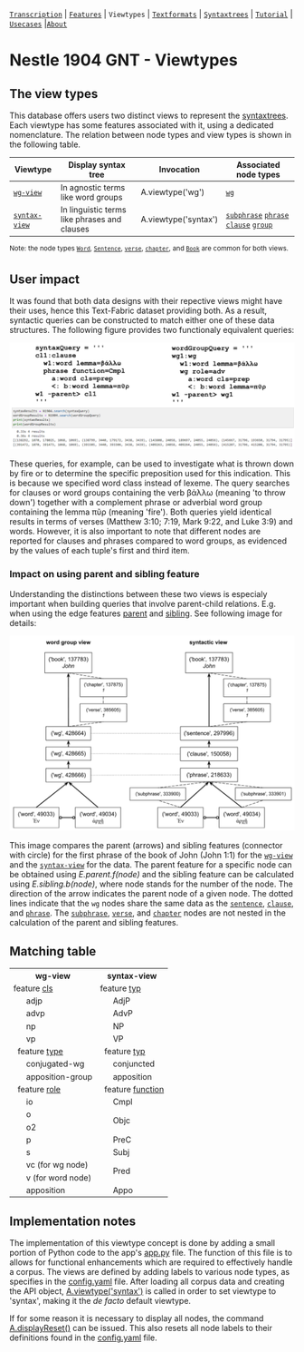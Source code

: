 <a name="start"></a>
[`Transcription`](transcription.md#start) | [`Features`](features/README.md#start) | `Viewtypes` | [`Textformats`](textformats.md#start) | [`Syntaxtrees`](syntaxtrees.md#start) | [`Tutorial`](../tutorial/README.md#start) | [`Usecases`](usecases/README.md#start) |[`About`](about.md#start)


# Nestle 1904 GNT - Viewtypes

## The view types

This database offers users two distinct views to represent the [syntaxtrees](syntaxtrees.md#start). Each viewtype has some features associated with it, using a dedicated nomenclature. The relation between node types and view types is shown in the following table.

Viewtype | Display syntax tree | Invocation | Associated node types | 
--- | --- | --- | ---
[`wg-view`](wg-view.md#start) | In agnostic terms like word groups | A.viewtype('wg') |  [`wg`](features/featuresbynodetype.md#wordgroup-nodes) 
[`syntax-view`](syntax-view.md#start) | In linguistic terms like phrases and clauses | A.viewtype('syntax') | [`subphrase`](features/featuresbynodetype.md#subphrase-nodes) [`phrase`](featuresbynodetype.md#phrase-nodes) [`clause`](features/featuresbynodetype.md#clause-nodes) [`group`](featuresbynodetype.md#group-nodes)

<sup>Note: the node types  [`Word`](features/featuresbynodetype.md#word-nodes), [`Sentence`](features/featuresbynodetype.md#sentence-nodes), [`verse`](featuresbynodetype.md#verse-nodes), [`chapter`](features/featuresbynodetype.md#chapter-nodes), and [`Book`](features/featuresbynodetype.md#book-nodes) are common for both views.</sup>

## User impact

It was found that both data designs with their repective views might have their uses, hence this Text-Fabric dataset providing both. As a result, syntactic queries can be constructed to match either one of these data structures. The following figure provides two functionaly equivalent queries:

<img src="features\images\compare_queries.png" width="600">

These queries, for example, can be used to investigate what is thrown down by fire or to determine the specific preposition used for this indication. This is because we specified word class instead of lexeme. The query searches for clauses or word groups containing the verb βάλλω (meaning 'to throw down') together with a complement phrase or adverbial word group containing the lemma πῦρ (meaning 'fire'). Both queries yield identical results in terms of verses (Matthew 3:10; 7:19, Mark 9:22, and Luke 3:9) and words. However, it is also important to note that different nodes are reported for clauses and phrases compared to word groups, as evidenced by the values of each tuple's first and third item.

### Impact on using parent and sibling feature 

Understanding the distinctions between these two views is especialy important when building queries that involve parent-child relations. E.g. when using the edge features [parent](features/parent.md#start) and [sibling](features/sibling.md#start). See following image for details:

<img src="features/images/wordgroup_syntactic_view.png" width="600">

This image compares the parent (arrows) and sibling features (connector with circle) for the first phrase of the book of John (John 1:1) for the [`wg-view`](wg-view.md#start) and the [`syntax-view`](syntactic-view.md#start) for the data. The parent feature for a specific node can be obtained using *E.parent.f(node)* and the sibling feature can be calculated using *E.sibling.b(node)*, where node stands for the number of the node. The direction of the arrow indicates the parent node of a given node. The dotted lines indicate that the `wg` nodes share the same data as the [`sentence`](features/featuresbynodetype.md#sentence-nodes), [`clause`](features/featuresbynodetype.md#clause-nodes), and [`phrase`](features/featuresbynodetype.md#phrase-nodes). The [`subphrase`](features/featuresbynodetype.md#subphrase-nodes), [`verse`](features/featuresbynodetype.md#verse-nodes), and [`chapter`](features/featuresbynodetype.md#chapter-nodes) nodes are not nested in the calculation of the parent and sibling features.



## Matching table

<table>
        <tr>
            <th>wg-view</th>
            <th>syntax-view</th>
        </tr>
        <tr>
            <td>feature <a href="features/cls.md#start">cls</a></td>
            <td>feature <a href="features/typ.md#start">typ</a></td>
        </tr>
        <tr>
            <td>&nbsp;&nbsp;&nbsp;&nbsp;&nbsp;&nbsp;adjp</td>
            <td>&nbsp;&nbsp;&nbsp;&nbsp;&nbsp;&nbsp;AdjP</td>
        </tr>
        <tr>
            <td>&nbsp;&nbsp;&nbsp;&nbsp;&nbsp;&nbsp;advp</td>
            <td>&nbsp;&nbsp;&nbsp;&nbsp;&nbsp;&nbsp;AdvP</td>
        </tr>
        <tr>
            <td>&nbsp;&nbsp;&nbsp;&nbsp;&nbsp;&nbsp;np</td>
            <td>&nbsp;&nbsp;&nbsp;&nbsp;&nbsp;&nbsp;NP</td>
        </tr>
        <tr>
            <td>&nbsp;&nbsp;&nbsp;&nbsp;&nbsp;&nbsp;vp</td>
            <td>&nbsp;&nbsp;&nbsp;&nbsp;&nbsp;&nbsp;VP</td>
        </tr>
        <tr>
            <td>&nbsp;&nbsp;feature <a href="features/type.md#start">type</a></td>
            <td>&nbsp;&nbsp;feature <a href="features/typ.md#start">typ</a></td>
        </tr>
        <tr>
            <td>&nbsp;&nbsp;&nbsp;&nbsp;&nbsp;&nbsp;conjugated-wg</td>
            <td>&nbsp;&nbsp;&nbsp;&nbsp;&nbsp;&nbsp;conjuncted</td>
        </tr>
        <tr>
            <td>&nbsp;&nbsp;&nbsp;&nbsp;&nbsp;&nbsp;apposition-group</td>
            <td>&nbsp;&nbsp;&nbsp;&nbsp;&nbsp;&nbsp;apposition</td>
        </tr>
        <tr>
            <td>&nbsp;&nbsp;feature <a href="features/role.md#start">role</a></td>
            <td>&nbsp;&nbsp;feature <a href="features/function.md#start">function</a></td>
        </tr>
        <tr>
            <td>&nbsp;&nbsp;&nbsp;&nbsp;&nbsp;&nbsp;io</td>
            <td>&nbsp;&nbsp;&nbsp;&nbsp;&nbsp;&nbsp;Cmpl</td>
        </tr>
        <tr>
            <td>&nbsp;&nbsp;&nbsp;&nbsp;&nbsp;&nbsp;o</td>
            <td rowspan="2">&nbsp;&nbsp;&nbsp;&nbsp;&nbsp;&nbsp;Objc</td>
        </tr>
        <tr>
            <td>&nbsp;&nbsp;&nbsp;&nbsp;&nbsp;&nbsp;o2</td>
            <!-- merged -->
        </tr>
        <tr>
            <td>&nbsp;&nbsp;&nbsp;&nbsp;&nbsp;&nbsp;p</td>
            <td>&nbsp;&nbsp;&nbsp;&nbsp;&nbsp;&nbsp;PreC</td>
        </tr>
        <tr>
            <td>&nbsp;&nbsp;&nbsp;&nbsp;&nbsp;&nbsp;s</td>
            <td>&nbsp;&nbsp;&nbsp;&nbsp;&nbsp;&nbsp;Subj</td>
        </tr>
        <tr>
            <td>&nbsp;&nbsp;&nbsp;&nbsp;&nbsp;&nbsp;vc (for wg node)</td>
            <td rowspan="2">&nbsp;&nbsp;&nbsp;&nbsp;&nbsp;&nbsp;Pred</td>
        </tr>
        <tr>
            <td>&nbsp;&nbsp;&nbsp;&nbsp;&nbsp;&nbsp;v (for word node)</td>
            <!-- merged -->
        </tr>
        <tr>
            <td>&nbsp;&nbsp;&nbsp;&nbsp;&nbsp;&nbsp;apposition</td>
            <td>&nbsp;&nbsp;&nbsp;&nbsp;&nbsp;&nbsp;Appo</td>
        </tr>
    </table>

## Implementation notes

The implementation of this viewtype concept is done by adding a small portion of Python code to the app's [app.py](../app/app.py) file. The function of this file is to allows for functional enhancements which are required to effectively handle a corpus. The views are defined by adding labels to various node types, as specifies in the [config.yaml](../app/config.yaml) file. After loading all corpus data and creating the API object, [A.viewtype('syntax')](syntax-view.md#start) is called in order to set viewtype to 'syntax', making it the *de facto* default viewtype. 

If for some reason it is necessary to display all nodes, the command  [A.displayReset()](https://annotation.github.io/text-fabric/tf/cheatsheet.html#displaying) can be issued. This also resets all node labels to their definitions found in the [config.yaml](../app/config.yaml) file. 



